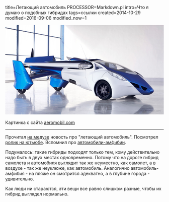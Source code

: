 title=Летающий автомобиль
PROCESSOR=Markdown.pl
intro=Что я думаю о подобных гибридах
tags=ссылки
created=2014-10-29
modified=2016-09-06
modified_now=1


![Автомобиль самолет](летающий-автомобиль.jpg)

Картинка с сайта [aeromobil.com](http://aeromobil.com/)

* * *

Прочитал [на медузе][meduza.io] новость про "летающий автомобиль".
Посмотрел [ролик на ютьюбе][yt].
Вспомнил про [автомобили-амфибии][amf].

Подумалось: такие гибриды подходят только тем, кому действительно надо быть в двух местах одновременно.
Потому что на дороге гибрид самолета и автомобиля выглядит так же неуместно, как самолет, а в воздухе - так же неуклюже, как автомобиль.
Аналогично автомобиль-амфибия - на пляже он смотрится адекватно, а в глубине города - удивительно.

Как люди ни стараются, эти вещи все равно слишком разные, чтобы их гибрид выглядел нормально.

[meduza.io]: https://meduza.io/news/2014/10/29/v-vene-pokazali-letayuschiy-avtomobil
[yt]: https://www.youtube.com/watch?v=kzYb68qXpD0
[amf]: https://www.google.ru/search?q=амфибия&tbm=isch

